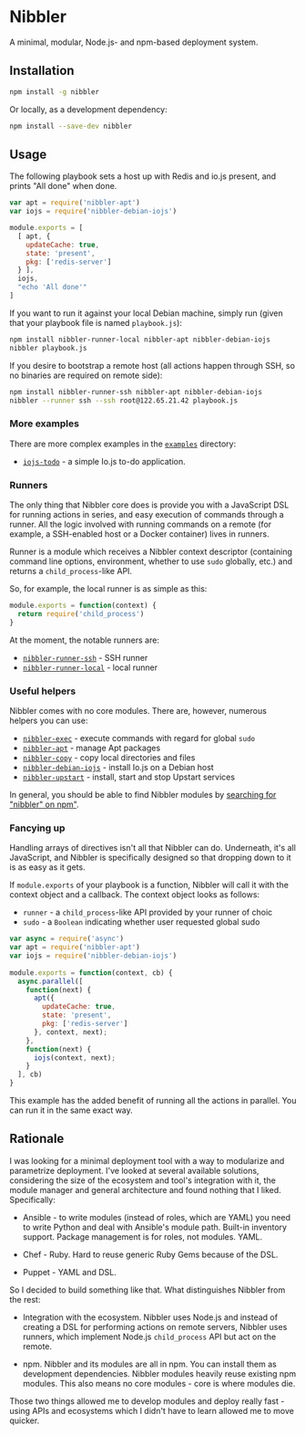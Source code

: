 # Nibbler
A minimal, modular, Node.js- and npm-based deployment system.

## Installation
```sh
npm install -g nibbler
```

Or locally, as a development dependency:

```sh
npm install --save-dev nibbler
```

## Usage
The following playbook sets a host up with Redis and io.js present, and prints
"All done" when done.

```js
var apt = require('nibbler-apt')
var iojs = require('nibbler-debian-iojs')

module.exports = [
  [ apt, {
    updateCache: true,
    state: 'present',
    pkg: ['redis-server']
  } ],
  iojs,
  "echo 'All done'"
]
```

If you want to run it against your local Debian machine, simply run (given that
your playbook file is named `playbook.js`):

```sh
npm install nibbler-runner-local nibbler-apt nibbler-debian-iojs
nibbler playbook.js
```

If you desire to bootstrap a remote host (all actions happen through SSH, so no
binaries are required on remote side):

```sh
npm install nibbler-runner-ssh nibbler-apt nibbler-debian-iojs
nibbler --runner ssh --ssh root@122.65.21.42 playbook.js
```

### More examples
There are more complex examples in the [`examples`](https://github.com/mmalecki/nibbler/tree/master/examples/)
directory:

* [`iojs-todo`](https://github.com/mmalecki/nibbler/tree/master/examples/iojs-todo) - a simple Io.js to-do application.

### Runners
The only thing that Nibbler core does is provide you with a JavaScript DSL for
running actions in series, and easy execution of commands through a runner. All
the logic involved with running commands on a remote (for example, a SSH-enabled
host or a Docker container) lives in runners.

Runner is a module which receives a Nibbler context descriptor (containing
command line options, environment, whether to use `sudo` globally, etc.) and
returns a `child_process`-like API.

So, for example, the local runner is as simple as this:

```js
module.exports = function(context) {
  return require('child_process')
}
```

At the moment, the notable runners are:

* [`nibbler-runner-ssh`](https://www.npmjs.com/package/nibbler-runner-ssh) - SSH runner
* [`nibbler-runner-local`](https://www.npmjs.com/package/nibbler-runner-local) - local runner

### Useful helpers
Nibbler comes with no core modules. There are, however, numerous helpers you
can use:

* [`nibbler-exec`](https://www.npmjs.com/package/nibbler-exec) - execute commands
  with regard for global `sudo`
* [`nibbler-apt`](https://www.npmjs.com/package/nibbler-apt) - manage Apt packages
* [`nibbler-copy`](https://www.npmjs.com/package/nibbler-copy) - copy local directories
  and files
* [`nibbler-debian-iojs`](https://www.npmjs.com/package/nibbler-debian-iojs) -
  install Io.js on a Debian host
* [`nibbler-upstart`](https://www.npmjs.com/package/nibbler-upstart) - install,
  start and stop Upstart services

In general, you should be able to find Nibbler modules by
[searching for "nibbler" on npm"](https://www.npmjs.com/search?q=nibbler).

### Fancying up
Handling arrays of directives isn't all that Nibbler can do. Underneath, it's
all JavaScript, and Nibbler is specifically designed so that dropping down to
it is as easy as it gets.

If `module.exports` of your playbook is a function, Nibbler will call it with
the context object and a callback. The context object looks as follows:

* `runner` - a `child_process`-like API provided by your runner of choic
* `sudo` - a `Boolean` indicating whether user requested global sudo

```js
var async = require('async')
var apt = require('nibbler-apt')
var iojs = require('nibbler-debian-iojs')
 
module.exports = function(context, cb) {
  async.parallel([
    function(next) {
      apt({
        updateCache: true,
        state: 'present',
        pkg: ['redis-server']
      }, context, next);
    },
    function(next) {
      iojs(context, next);
    }
  ], cb)
}
```

This example has the added benefit of running all the actions in parallel.
You can run it in the same exact way.

## Rationale
I was looking for a minimal deployment tool with a way to modularize and
parametrize deployment. I've looked at several available solutions, considering
the size of the ecosystem and tool's integration with it, the module manager
and general architecture and found nothing that I liked. Specifically:

  * Ansible - to write modules (instead of roles, which are YAML) you need to
    write Python and deal with Ansible's module path. Built-in inventory support.
    Package management is for roles, not modules. YAML.

  * Chef - Ruby. Hard to reuse generic Ruby Gems because of the DSL.

  * Puppet - YAML and DSL.

So I decided to build something like that. What distinguishes Nibbler from the
rest:

  * Integration with the ecosystem. Nibbler uses Node.js and instead of
    creating a DSL for performing actions on remote servers, Nibbler
    uses runners, which implement Node.js `child_process` API but act on the remote.

  * npm. Nibbler and its modules are all in npm. You can install them as
    development dependencies. Nibbler modules heavily reuse existing npm modules.
    This also means no core modules - core is where modules die.

Those two things allowed me to develop modules and deploy really fast - using
APIs and ecosystems which I didn't have to learn allowed me to move quicker.
